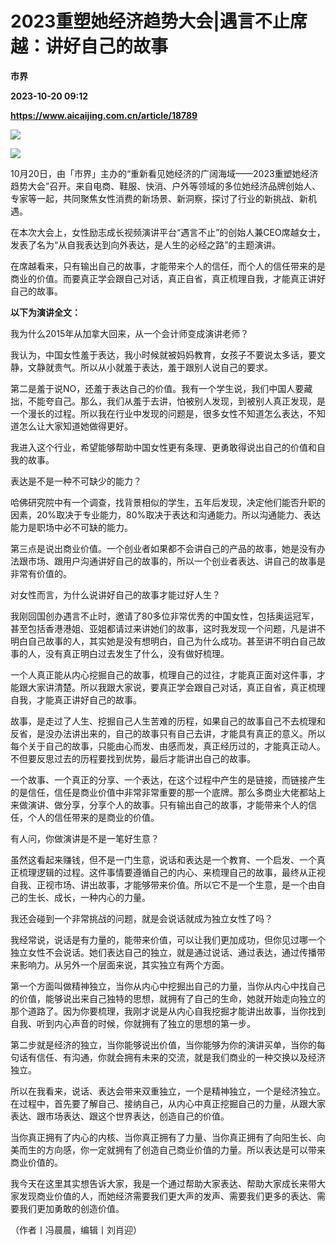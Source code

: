 # 2023重塑她经济趋势大会|遇言不止席越：讲好自己的故事
**市界**

**2023-10-20 09:12**

**https://www.aicaijing.com.cn/article/18789**

![](https://cdn.aicaijing.com.cn/img/ca5894a0-6f25-11ee-890f-b781c10b7a33/JPEG)

![](https://p3-sign.toutiaoimg.com/tos-cn-i-6w9my0ksvp/37417ed09ff5445b93f05350ca08884c~tplv-tt-origin-asy2:5aS05p2hQOW4gueVjOinguWvnw==.image?_iz=58558&from=article.pc_detail&x-expires=1698396532&x-signature=vdcUa5k7fWSSOOYSVYhvrtXRk2s%3D)

10月20日，由「市界」主办的“重新看见她经济的广阔海域——2023重塑她经济趋势大会”召开。来自电商、鞋服、快消、户外等领域的多位她经济品牌创始人、专家等一起，共同聚焦女性消费的新场景、新洞察，探讨了行业的新挑战、新机遇。

在本次大会上，女性励志成长视频演讲平台“遇言不止”的创始人兼CEO席越女士，发表了名为“从自我表达到向外表达，是人生的必经之路”的主题演讲。

在席越看来，只有输出自己的故事，才能带来个人的信任，而个人的信任带来的是商业的价值。而要真正学会跟自己对话，真正自省，真正梳理自我，才能真正讲好自己的故事。

**以下为演讲全文：**

我为什么2015年从加拿大回来，从一个会计师变成演讲老师？

我认为，中国女性羞于表达，我小时候就被妈妈教育，女孩子不要说太多话，要文静，文静就贵气。所以从小就羞于表达，羞于跟别人说自己的要求。

第二是羞于说NO，还羞于表达自己的价值。我有一个学生说，我们中国人要藏拙，不能夸自己。那么，我们从羞于去讲，怕被别人发现，到被别人真正发现，是一个漫长的过程。所以我在行业中发现的问题是，很多女性不知道怎么表达，不知道怎么让大家知道她做得更好。

我进入这个行业，希望能够帮助中国女性更有条理、更勇敢得说出自己的价值和自我的故事。

表达是不是一种不可缺少的能力？

哈佛研究院中有一个调查，找背景相似的学生，五年后发现，决定他们能否升职的因素，20%取决于专业能力，80%取决于表达和沟通能力。所以沟通能力、表达能力是职场中必不可缺的能力。

第三点是说出商业价值。一个创业者如果都不会讲自己的产品的故事，她是没有办法跟市场、跟用户沟通讲好自己的故事的，所以一个创业者表达、讲自己的故事是非常有价值的。

对女性而言，为什么说讲好自己的故事才能过好人生？

我刚回国创办遇言不止时，邀请了80多位非常优秀的中国女性，包括奥运冠军，甚至包括香港港姐、亚姐都请过来讲她们的故事，这时我发现一个问题，凡是讲不明白自己故事的人，其实她是没有想明白，自己为什么成功。甚至讲不明白自己故事的人，没有真正明白过去发生了什么，没有做好梳理。

一个人真正能从内心挖掘自己的故事，梳理自己的过往，才能真正面对这件事，才能跟大家讲清楚。所以我跟大家说，要真正学会跟自己对话，真正自省，真正梳理自我，才能真正讲好自己的故事。

故事，是走过了人生、挖掘自己人生苦难的历程，如果自己的故事自己不去梳理和反省，是没办法讲出来的，自己的故事只有自己去讲，才能具有真正的意义。所以每个关于自己的故事，只能由心而发、由感而发，真正经历过的，才能真正动人。不但要反思过去的历程要找到优势，最后才能讲出自己的故事。

一个故事、一个真正的分享、一个表达，在这个过程中产生的是链接，而链接产生的是信任，信任是商业价值中非常非常重要的那一个底牌。那么多商业大佬都站上来做演讲、做分享，分享个人的故事。只有输出自己的故事，才能带来个人的信任，个人的信任带来的是商业的价值。

有人问，你做演讲是不是一笔好生意？

虽然这看起来赚钱，但不是一门生意，说话和表达是一个教育、一个启发、一个真正梳理逻辑的过程。这件事情要遵循自己的内心、来梳理自己的故事，最终从正视自我、正视市场、讲出故事，才能够带来价值。所以它不是一个生意，是一个由自己的生长、成长，一种内心的力量。

我还会碰到一个非常挑战的问题，就是会说话就成为独立女性了吗？

我经常说，说话是有力量的，能带来价值，可以让我们更加成功，但你见过哪一个独立女性不会说话。她们表达自己的独立，就是通过说话、通过表达，通过传播带来影响力。从另外一个层面来说，其实独立有两个方面。

第一个方面叫做精神独立，当你从内心中挖掘出自己的力量，当你从内心中找自己的价值，能够说出来自己独特的思想，就拥有了自己的生命，她就开始走向独立的那个道路了。因为你要梳理，我刚才说是从内心自我挖掘才能讲出故事，当你找到自我、听到内心声音的时候，你就拥有了独立的思想的第一步。

第二步就是经济的独立，当你能够说出价值，当你能够为你的演讲买单，当你的每句话有信任、有沟通，你就会拥有未来的交流，就是我们商业的一种交换以及经济独立。

所以在我看来，说话、表达会带来双重独立，一个是精神独立，一个是经济独立。在过程中，首先要了解自己、接纳自己，从内心中真正挖掘自己的力量，从跟大家表达、跟市场表达、跟这个世界表达，创造自己的价值。

当你真正拥有了内心的内核、当你真正拥有了力量、当你真正拥有了向阳生长、向美而生的方向感，你一定就拥有了创造自己商业价值的力量。所以表达是可以带来商业价值的。

我今天在这里其实想告诉大家，我是一个通过帮助大家表达、帮助大家成长来带大家发现商业价值的人，而她经济需要我们更大声的发声、需要我们更多的表达、需要我们更加勇敢的创造价值。

（作者丨冯晨晨，编辑丨刘肖迎）